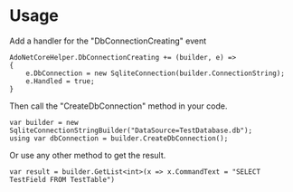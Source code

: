 # Usage

Add a handler for the "DbConnectionCreating" event

    AdoNetCoreHelper.DbConnectionCreating += (builder, e) =>
    {
		e.DbConnection = new SqliteConnection(builder.ConnectionString);
		e.Handled = true;
	}
Then  call the "CreateDbConnection"  method  in  your  code.

    var builder = new SqliteConnectionStringBuilder("DataSource=TestDatabase.db");
    using var dbConnection = builder.CreateDbConnection();
Or  use  any  other  method  to  get the result.

    var result = builder.GetList<int>(x => x.CommandText = "SELECT TestField FROM TestTable")
